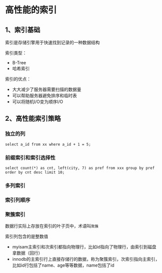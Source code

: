 # 高性能的索引

## 1、索引基础

索引是存储引擎用于快速找到记录的一种数据结构

索引类型：

- B-Tree
- 哈希索引

索引的优点：

- 大大减少了服务器需要扫描的数据量
- 可以帮助服务器避免排序和临时表
- 可以将随机I/O变为顺序I/O

## 2、高性能索引策略

### 独立的列

`select a_id from xx where a_id + 1 = 5;`

### 前缀索引和索引选择性

`select count(*) as cnt, left(city, 7) as pref from xxx group by pref order by cnt desc limit 10;`

### 多列索引

### 索引列顺序

### 聚簇索引

数据行实际上存放在索引的叶子页中，术语叫`聚簇`

索引列包含的是整数值

- myisam主索引和次索引都指向物理行，比如id指向了物理行，由索引到磁盘拿数据（回行）
- innodb的主索引行上直接存储行的数据，称为聚簇索引，次索引指向主索引，比如id行包括了name、age等等数据，name包括了id

